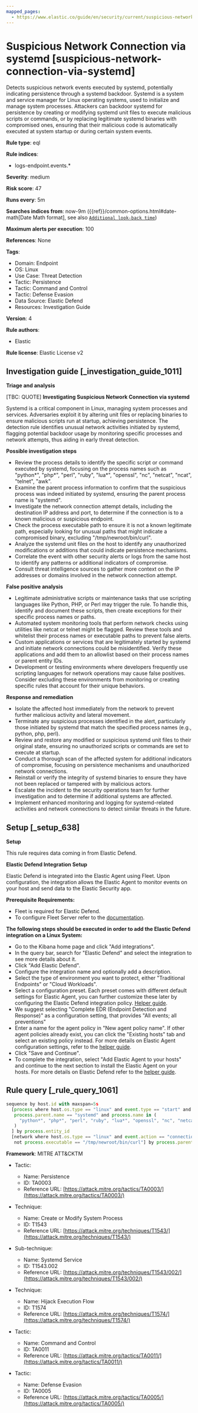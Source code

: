 ```yaml
---
mapped_pages:
  - https://www.elastic.co/guide/en/security/current/suspicious-network-connection-via-systemd.html
---
```


# Suspicious Network Connection via systemd [suspicious-network-connection-via-systemd]

Detects suspicious network events executed by systemd, potentially indicating persistence through a systemd backdoor. Systemd is a system and service manager for Linux operating systems, used to initialize and manage system processes. Attackers can backdoor systemd for persistence by creating or modifying systemd unit files to execute malicious scripts or commands, or by replacing legitimate systemd binaries with compromised ones, ensuring that their malicious code is automatically executed at system startup or during certain system events.

**Rule type**: eql

**Rule indices**:

* logs-endpoint.events.*

**Severity**: medium

**Risk score**: 47

**Runs every**: 5m

**Searches indices from**: now-9m ({{ref}}/common-options.html#date-math[Date Math format], see also [`Additional look-back time`](docs-content://solutions/security/detect-and-alert/create-detection-rule.md#rule-schedule))

**Maximum alerts per execution**: 100

**References**: None

**Tags**:

* Domain: Endpoint
* OS: Linux
* Use Case: Threat Detection
* Tactic: Persistence
* Tactic: Command and Control
* Tactic: Defense Evasion
* Data Source: Elastic Defend
* Resources: Investigation Guide

**Version**: 4

**Rule authors**:

* Elastic

**Rule license**: Elastic License v2

## Investigation guide [_investigation_guide_1011]

**Triage and analysis**

[TBC: QUOTE]
**Investigating Suspicious Network Connection via systemd**

Systemd is a critical component in Linux, managing system processes and services. Adversaries exploit it by altering unit files or replacing binaries to ensure malicious scripts run at startup, achieving persistence. The detection rule identifies unusual network activities initiated by systemd, flagging potential backdoor usage by monitoring specific processes and network attempts, thus aiding in early threat detection.

**Possible investigation steps**

* Review the process details to identify the specific script or command executed by systemd, focusing on the process names such as "python*", "php*", "perl", "ruby", "lua*", "openssl", "nc", "netcat", "ncat", "telnet", "awk".
* Examine the parent process information to confirm that the suspicious process was indeed initiated by systemd, ensuring the parent process name is "systemd".
* Investigate the network connection attempt details, including the destination IP address and port, to determine if the connection is to a known malicious or suspicious endpoint.
* Check the process executable path to ensure it is not a known legitimate path, especially looking for unusual paths that might indicate a compromised binary, excluding "/tmp/newroot/bin/curl".
* Analyze the systemd unit files on the host to identify any unauthorized modifications or additions that could indicate persistence mechanisms.
* Correlate the event with other security alerts or logs from the same host to identify any patterns or additional indicators of compromise.
* Consult threat intelligence sources to gather more context on the IP addresses or domains involved in the network connection attempt.

**False positive analysis**

* Legitimate administrative scripts or maintenance tasks that use scripting languages like Python, PHP, or Perl may trigger the rule. To handle this, identify and document these scripts, then create exceptions for their specific process names or paths.
* Automated system monitoring tools that perform network checks using utilities like netcat or telnet might be flagged. Review these tools and whitelist their process names or executable paths to prevent false alerts.
* Custom applications or services that are legitimately started by systemd and initiate network connections could be misidentified. Verify these applications and add them to an allowlist based on their process names or parent entity IDs.
* Development or testing environments where developers frequently use scripting languages for network operations may cause false positives. Consider excluding these environments from monitoring or creating specific rules that account for their unique behaviors.

**Response and remediation**

* Isolate the affected host immediately from the network to prevent further malicious activity and lateral movement.
* Terminate any suspicious processes identified in the alert, particularly those initiated by systemd that match the specified process names (e.g., python, php, perl).
* Review and restore any modified or suspicious systemd unit files to their original state, ensuring no unauthorized scripts or commands are set to execute at startup.
* Conduct a thorough scan of the affected system for additional indicators of compromise, focusing on persistence mechanisms and unauthorized network connections.
* Reinstall or verify the integrity of systemd binaries to ensure they have not been replaced or tampered with by malicious actors.
* Escalate the incident to the security operations team for further investigation and to determine if additional systems are affected.
* Implement enhanced monitoring and logging for systemd-related activities and network connections to detect similar threats in the future.


## Setup [_setup_638]

**Setup**

This rule requires data coming in from Elastic Defend.

**Elastic Defend Integration Setup**

Elastic Defend is integrated into the Elastic Agent using Fleet. Upon configuration, the integration allows the Elastic Agent to monitor events on your host and send data to the Elastic Security app.

**Prerequisite Requirements:**

* Fleet is required for Elastic Defend.
* To configure Fleet Server refer to the [documentation](docs-content://reference/ingestion-tools/fleet/fleet-server.md).

**The following steps should be executed in order to add the Elastic Defend integration on a Linux System:**

* Go to the Kibana home page and click "Add integrations".
* In the query bar, search for "Elastic Defend" and select the integration to see more details about it.
* Click "Add Elastic Defend".
* Configure the integration name and optionally add a description.
* Select the type of environment you want to protect, either "Traditional Endpoints" or "Cloud Workloads".
* Select a configuration preset. Each preset comes with different default settings for Elastic Agent, you can further customize these later by configuring the Elastic Defend integration policy. [Helper guide](docs-content://solutions/security/configure-elastic-defend/configure-an-integration-policy-for-elastic-defend.md).
* We suggest selecting "Complete EDR (Endpoint Detection and Response)" as a configuration setting, that provides "All events; all preventions"
* Enter a name for the agent policy in "New agent policy name". If other agent policies already exist, you can click the "Existing hosts" tab and select an existing policy instead. For more details on Elastic Agent configuration settings, refer to the [helper guide](docs-content://reference/ingestion-tools/fleet/agent-policy.md).
* Click "Save and Continue".
* To complete the integration, select "Add Elastic Agent to your hosts" and continue to the next section to install the Elastic Agent on your hosts. For more details on Elastic Defend refer to the [helper guide](docs-content://solutions/security/configure-elastic-defend/install-elastic-defend.md).


## Rule query [_rule_query_1061]

```js
sequence by host.id with maxspan=5s
  [process where host.os.type == "linux" and event.type == "start" and event.action == "exec" and
   process.parent.name == "systemd" and process.name in (
     "python*", "php*", "perl", "ruby", "lua*", "openssl", "nc", "netcat", "ncat", "telnet", "awk"
   )
  ] by process.entity_id
  [network where host.os.type == "linux" and event.action == "connection_attempted" and event.type == "start" and
   not process.executable == "/tmp/newroot/bin/curl"] by process.parent.entity_id
```

**Framework**: MITRE ATT&CKTM

* Tactic:

    * Name: Persistence
    * ID: TA0003
    * Reference URL: [https://attack.mitre.org/tactics/TA0003/](https://attack.mitre.org/tactics/TA0003/)

* Technique:

    * Name: Create or Modify System Process
    * ID: T1543
    * Reference URL: [https://attack.mitre.org/techniques/T1543/](https://attack.mitre.org/techniques/T1543/)

* Sub-technique:

    * Name: Systemd Service
    * ID: T1543.002
    * Reference URL: [https://attack.mitre.org/techniques/T1543/002/](https://attack.mitre.org/techniques/T1543/002/)

* Technique:

    * Name: Hijack Execution Flow
    * ID: T1574
    * Reference URL: [https://attack.mitre.org/techniques/T1574/](https://attack.mitre.org/techniques/T1574/)

* Tactic:

    * Name: Command and Control
    * ID: TA0011
    * Reference URL: [https://attack.mitre.org/tactics/TA0011/](https://attack.mitre.org/tactics/TA0011/)

* Tactic:

    * Name: Defense Evasion
    * ID: TA0005
    * Reference URL: [https://attack.mitre.org/tactics/TA0005/](https://attack.mitre.org/tactics/TA0005/)




